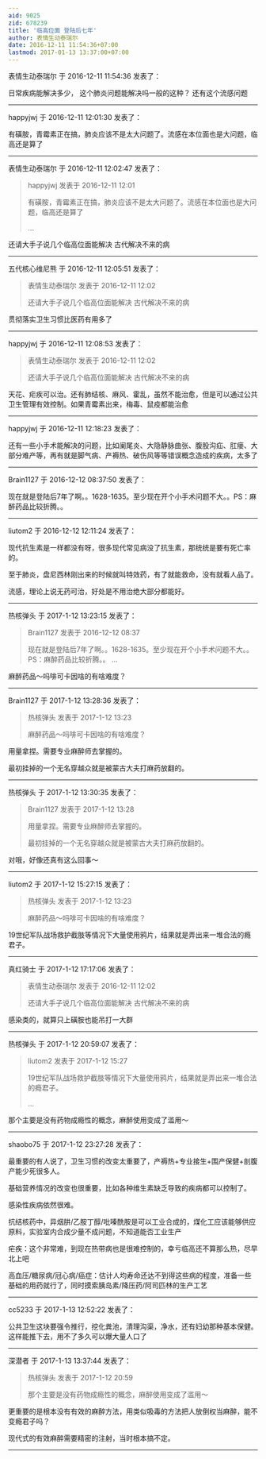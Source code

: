 ```yaml
---
aid: 9025
zid: 678239
title: '临高位面 登陆后七年'
author: 表情生动泰瑞尔
date: 2016-12-11 11:54:36+07:00
lastmod: 2017-01-13 13:37:00+07:00
---
```


表情生动泰瑞尔 于 2016-12-11 11:54:36 发表了：

日常疾病能解决多少， 这个肺炎问题能解决吗一般的这种？ 还有这个流感问题

---------

happyjwj 于 2016-12-11 12:01:30 发表了：

有磺胺，青霉素正在搞，肺炎应该不是太大问题了。流感在本位面也是大问题，临高还是算了

---------

表情生动泰瑞尔 于 2016-12-11 12:02:47 发表了：

> happyjwj 发表于 2016-12-11 12:01
> 
> 有磺胺，青霉素正在搞，肺炎应该不是太大问题了。流感在本位面也是大问题，临高还是算了
> 
> ...



还请大手子说几个临高位面能解决 古代解决不来的病

---------

五代核心维尼熊 于 2016-12-11 12:05:51 发表了：

> 表情生动泰瑞尔 发表于 2016-12-11 12:02
> 
> 还请大手子说几个临高位面能解决 古代解决不来的病



贯彻落实卫生习惯比医药有用多了

---------

happyjwj 于 2016-12-11 12:08:53 发表了：

> 表情生动泰瑞尔 发表于 2016-12-11 12:02
> 
> 还请大手子说几个临高位面能解决 古代解决不来的病



天花、疟疾可以治。还有肺结核、麻风、霍乱，虽然不能治愈，但是可以通过公共卫生管理有效控制。如果青霉素出来，梅毒、鼠疫都能治愈

---------

happyjwj 于 2016-12-11 12:18:23 发表了：

还有一些小手术能解决的问题，比如阑尾炎、大隐静脉曲张、腹股沟疝、肛瘘、大部分难产等，再有就是脚气病、产褥热、破伤风等等错误概念造成的疾病，太多了

---------

Brain1127 于 2016-12-12 08:37:50 发表了：

现在就是登陆后7年了啊。。1628-1635。至少现在开个小手术问题不大。。PS：麻醉药品比较折腾。。

---------

liutom2 于 2016-12-12 12:11:24 发表了：

现代抗生素是一样都没有呀，很多现代常见病没了抗生素，那统统是要有死亡率的。

至于肺炎，盘尼西林刚出来的时候就叫特效药，有了就能救命，没有就看人品了。

流感，理论上说无药可治，好处是不用治绝大部分都能好。

---------

热核弹头 于 2017-1-12 13:23:15 发表了：

> Brain1127 发表于 2016-12-12 08:37
> 
> 现在就是登陆后7年了啊。。1628-1635。至少现在开个小手术问题不大。。PS：麻醉药品比较折腾。。 ...



麻醉药品～吗啡可卡因啥的有啥难度？

---------

Brain1127 于 2017-1-12 13:28:36 发表了：

> 热核弹头 发表于 2017-1-12 13:23
> 
> 麻醉药品～吗啡可卡因啥的有啥难度？



用量拿捏。需要专业麻醉师去掌握的。

最初挂掉的一个无名穿越众就是被蒙古大夫打麻药放翻的。

---------

热核弹头 于 2017-1-12 13:30:35 发表了：

> Brain1127 发表于 2017-1-12 13:28
> 
> 用量拿捏。需要专业麻醉师去掌握的。
> 
> 最初挂掉的一个无名穿越众就是被蒙古大夫打麻药放翻的。



对哦，好像还真有这么回事～

---------

liutom2 于 2017-1-12 15:27:15 发表了：

> 热核弹头 发表于 2017-1-12 13:23
> 
> 麻醉药品～吗啡可卡因啥的有啥难度？



19世纪军队战场救护截肢等情况下大量使用鸦片，结果就是弄出来一堆合法的瘾君子。

---------

真红骑士 于 2017-1-12 17:17:06 发表了：

> 表情生动泰瑞尔 发表于 2016-12-11 12:02
> 
> 还请大手子说几个临高位面能解决 古代解决不来的病



感染类的，就算只上磺胺也能吊打一大群

---------

热核弹头 于 2017-1-12 20:59:07 发表了：

> liutom2 发表于 2017-1-12 15:27
> 
> 19世纪军队战场救护截肢等情况下大量使用鸦片，结果就是弄出来一堆合法的瘾君子。
> 
> ...



那个主要是没有药物成瘾性的概念，麻醉使用变成了滥用～

---------

shaobo75 于 2017-1-12 23:27:28 发表了：

最重要的有人说了，卫生习惯的改变太重要了，产褥热+专业接生+围产保健+剖腹产能少死很多人。

基础营养情况的改变也很重要，比如各种维生素缺乏导致的疾病都可以控制了。

感染性疾病依然很难。

抗结核药中，异烟肼/乙胺丁醇/吡嗪酰胺是可以工业合成的，煤化工应该能够供应原料，实验室内合成少量不成问题，不知道能否工业生产

疟疾：这个非常难，到现在热带病也是很难控制的，幸亏临高还不算那么热，尽早北上吧

高血压/糖尿病/冠心病/癌症：估计人均寿命还达不到得这些病的程度，准备一些基础的用药就行了，同时摸索胰岛素/降压药/阿司匹林的生产工艺

---------

cc5233 于 2017-1-13 12:52:22 发表了：

公共卫生这块要强令推行，挖化粪池，清理沟渠，净水，还有妇幼那种基本保健。这样能推下去，用不了多久可以爆大量人口了

---------

深潜者 于 2017-1-13 13:37:44 发表了：

> 热核弹头 发表于 2017-1-12 20:59
> 
> 那个主要是没有药物成瘾性的概念，麻醉使用变成了滥用～



更重要的是根本没有有效的麻醉方法，用类似吸毒的方法把人放倒权当麻醉，能不变瘾君子吗？

现代式的有效麻醉需要精密的注射，当时根本搞不定。

---------

